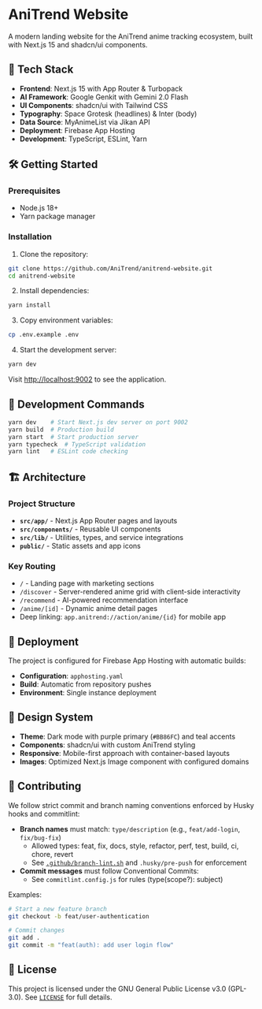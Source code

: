 # AniTrend Website

A modern landing website for the AniTrend anime tracking ecosystem, built with Next.js 15 and shadcn/ui components.

## 🚀 Tech Stack

- **Frontend**: Next.js 15 with App Router & Turbopack
- **AI Framework**: Google Genkit with Gemini 2.0 Flash
- **UI Components**: shadcn/ui with Tailwind CSS
- **Typography**: Space Grotesk (headlines) & Inter (body)
- **Data Source**: MyAnimeList via Jikan API
- **Deployment**: Firebase App Hosting
- **Development**: TypeScript, ESLint, Yarn

## 🛠️ Getting Started

### Prerequisites

- Node.js 18+
- Yarn package manager

### Installation

1. Clone the repository:

```bash
git clone https://github.com/AniTrend/anitrend-website.git
cd anitrend-website
```

2. Install dependencies:

```bash
yarn install
```

3. Copy environment variables:

```bash
cp .env.example .env
```

4. Start the development server:

```bash
yarn dev
```

Visit [http://localhost:9002](http://localhost:9002) to see the application.

## 📜 Development Commands

```bash
yarn dev    # Start Next.js dev server on port 9002
yarn build  # Production build
yarn start  # Start production server
yarn typecheck  # TypeScript validation
yarn lint   # ESLint code checking
```

## 🏗️ Architecture

### Project Structure

- **`src/app/`** - Next.js App Router pages and layouts
- **`src/components/`** - Reusable UI components
- **`src/lib/`** - Utilities, types, and service integrations
- **`public/`** - Static assets and app icons

### Key Routing

- `/` - Landing page with marketing sections
- `/discover` - Server-rendered anime grid with client-side interactivity
- `/recommend` - AI-powered recommendation interface
- `/anime/[id]` - Dynamic anime detail pages
- Deep linking: `app.anitrend://action/anime/{id}` for mobile app

<!-- External integrations handled via services; Jikan API integration in code under src/lib/anime-service -->

## 🚢 Deployment

The project is configured for Firebase App Hosting with automatic builds:

- **Configuration**: `apphosting.yaml`
- **Build**: Automatic from repository pushes
- **Environment**: Single instance deployment

## 🎨 Design System

- **Theme**: Dark mode with purple primary (`#BB86FC`) and teal accents
- **Components**: shadcn/ui with custom AniTrend styling
- **Responsive**: Mobile-first approach with container-based layouts
- **Images**: Optimized Next.js Image component with configured domains

## 🤝 Contributing

We follow strict commit and branch naming conventions enforced by Husky hooks and commitlint:

- **Branch names** must match: `type/description` (e.g., `feat/add-login`, `fix/bug-fix`)
  - Allowed types: feat, fix, docs, style, refactor, perf, test, build, ci, chore, revert
  - See [`.github/branch-lint.sh`](.github/branch-lint.sh) and `.husky/pre-push` for enforcement
- **Commit messages** must follow Conventional Commits:
  - See `commitlint.config.js` for rules (type(scope?): subject)

Examples:

```bash
# Start a new feature branch
git checkout -b feat/user-authentication

# Commit changes
git add .
git commit -m "feat(auth): add user login flow"
```

## 📄 License

This project is licensed under the GNU General Public License v3.0 (GPL-3.0).
See [`LICENSE`](LICENSE) for full details.
